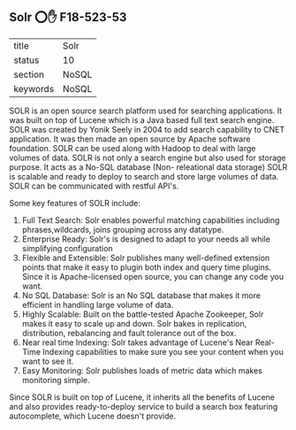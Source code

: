 ## Solr :o::hand: F18-523-53


|          |          |
| -------- | -------- |
| title    | Solr     | 
| status   | 10       |
| section  | NoSQL    |
| keywords | NoSQL    |

SOLR is an open source search platform used for searching applications. It was built on top of Lucene which is a Java
based full text search engine. SOLR was created by Yonik Seely in 2004 to add search capability to CNET application.
It was then made an open source by Apache software foundation.
SOLR can be used along with Hadoop to deal with large volumes of data. SOLR is not only a search engine but 
also used for storage purpose. It acts as a No-SQL database (Non- releational data storage)
SOLR is scalable and ready to deploy to search and store large volumes of data.
SOLR can be communicated with restful API's. 

Some key features of SOLR include:
1. Full Text Search:
Solr enables powerful matching capabilities including phrases,wildcards, joins grouping across any datatype. 
2. Enterprise Ready:
Solr's is designed to adapt to your needs all while simplifying configuration
3. Flexible and Extensible:
Solr publishes many well-defined extension points that make it easy to plugin both index and query time plugins. Since it is Apache-licensed open source, you can change any code you want.
4. No SQL Database:
Solr is an No SQL database that makes it more efficient in handling large volume of data.
5. Highly Scalable:
Built on the battle-tested Apache Zookeeper, Solr makes it easy to scale up and down. Solr bakes in replication, distribution, rebalancing and fault tolerance out of the box.
6. Near real time Indexing:
Solr takes advantage of Lucene's Near Real-Time Indexing capabilities to make sure you see your content when you want to see it.
7. Easy Monitoring:
Solr publishes loads of metric data which makes monitoring simple.

Since SOLR is built on top of Lucene, it inherits all the benefits of Lucene and also provides ready-to-deploy service to
build a search box featuring autocomplete, which Lucene doesn't provide.







